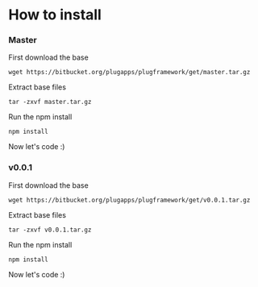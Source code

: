 # How to install

### Master
First download the base

```
wget https://bitbucket.org/plugapps/plugframework/get/master.tar.gz
```

Extract base files

```
tar -zxvf master.tar.gz
```

Run the npm install

```
npm install
```

Now let's code :)

### v0.0.1
First download the base

```
wget https://bitbucket.org/plugapps/plugframework/get/v0.0.1.tar.gz
```

Extract base files

```
tar -zxvf v0.0.1.tar.gz
```

Run the npm install

```
npm install
```

Now let's code :)
